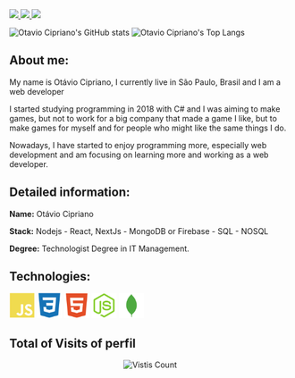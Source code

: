 <div>
    <a target='_blank' href="https://twitter.com/otavioDv" width='200px'>
        <img src="https://img.shields.io/badge/Twitter-1DA1F2?style=for-the-badge&logo=twitter&logoColor=white">
    </a>
    <a target='_blank' href="https://www.linkedin.com/in/otavio-felipe-cipriano/" width='200px'>
        <img src="https://img.shields.io/badge/LinkedIn-0077B5?style=for-the-badge&logo=linkedin&logoColor=white">
    </a>
    <a target='_blank' href="https://otaviocipriano.vercel.app/" width='200px'>
        <img src="https://img.shields.io/badge/website-000000?style=for-the-badge&logo=About.me&logoColor=white">
    </a>
</div>
<p>
<img height="150" src="https://github-readme-stats.vercel.app/api?username=Otavio-Cipriano&show_icons=true&theme=dark&hide=contribs,prs" alt="Otavio Cipriano's GitHub stats"/>
<img height="150" src="https://github-readme-stats.vercel.app/api/top-langs/?username=Otavio-Cipriano&layout=compact&theme=dark" alt="Otavio Cipriano's Top Langs"/>
</p>

## About me:

My name is Otávio Cipriano, I currently live in São Paulo, Brasil and I am a web developer

I started studying programming in 2018 with C# and I was aiming to make games, but not to work for a big company that made a game I like, but to make games for myself and for people who might like the same things I do.

Nowadays, I have started to enjoy programming more, especially web development and am focusing on learning more and working as a web developer. 

## Detailed information:

**Name:** Otávio Cipriano

**Stack:** Nodejs - React, NextJs - MongoDB or Firebase - SQL - NOSQL 

**Degree:** Technologist Degree in IT Management.

## Technologies:

<p>
<img height="45" src="https://raw.githubusercontent.com/devicons/devicon/master/icons/javascript/javascript-plain.svg"/>
<img height="45" src="https://raw.githubusercontent.com/devicons/devicon/master/icons/css3/css3-plain.svg"/>
<img height="45" src="https://raw.githubusercontent.com/devicons/devicon/master/icons/html5/html5-plain.svg"/>
<img height="45" src="https://raw.githubusercontent.com/devicons/devicon/master/icons/nodejs/nodejs-plain.svg"/>
<img height="45" src="https://raw.githubusercontent.com/devicons/devicon/master/icons/mongodb/mongodb-plain.svg"/>
</p>


## Total of Visits of perfil

<p align="center"><img height="40" src="https://profile-counter.glitch.me/{Otavio-Cipriano}/count.svg" alt="Vistis Count"/></p>
